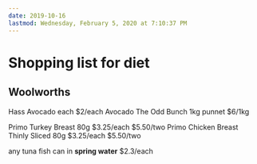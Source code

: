 ```yaml
---
date: 2019-10-16
lastmod: Wednesday, February 5, 2020 at 7:10:37 PM
---
```

# Shopping list for diet

## Woolworths
Hass Avocado each						$2/each
Avocado The Odd Bunch 1kg punnet 		$6/1kg

Primo Turkey Breast 80g 				$3.25/each $5.50/two
Primo Chicken Breast Thinly Sliced 80g 	$3.25/each $5.50/two

any tuna fish can in **spring water**	$2.3/each
